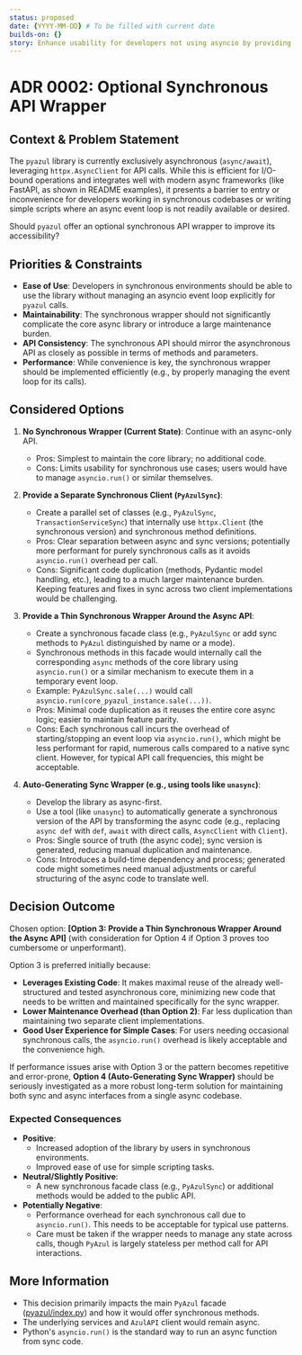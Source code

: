 ```yaml
---
status: proposed
date: {YYYY-MM-DD} # To be filled with current date
builds-on: {}
story: Enhance usability for developers not using asyncio by providing a synchronous API.
---
```


# ADR 0002: Optional Synchronous API Wrapper

## Context & Problem Statement

The `pyazul` library is currently exclusively asynchronous (`async/await`), leveraging `httpx.AsyncClient` for API calls. While this is efficient for I/O-bound operations and integrates well with modern async frameworks (like FastAPI, as shown in README examples), it presents a barrier to entry or inconvenience for developers working in synchronous codebases or writing simple scripts where an async event loop is not readily available or desired.

Should `pyazul` offer an optional synchronous API wrapper to improve its accessibility?

## Priorities & Constraints

*   **Ease of Use**: Developers in synchronous environments should be able to use the library without managing an asyncio event loop explicitly for `pyazul` calls.
*   **Maintainability**: The synchronous wrapper should not significantly complicate the core async library or introduce a large maintenance burden.
*   **API Consistency**: The synchronous API should mirror the asynchronous API as closely as possible in terms of methods and parameters.
*   **Performance**: While convenience is key, the synchronous wrapper should be implemented efficiently (e.g., by properly managing the event loop for its calls).

## Considered Options

1.  **No Synchronous Wrapper (Current State)**: Continue with an async-only API.
    *   Pros: Simplest to maintain the core library; no additional code.
    *   Cons: Limits usability for synchronous use cases; users would have to manage `asyncio.run()` or similar themselves.

2.  **Provide a Separate Synchronous Client (`PyAzulSync`)**:
    *   Create a parallel set of classes (e.g., `PyAzulSync`, `TransactionServiceSync`) that internally use `httpx.Client` (the synchronous version) and synchronous method definitions.
    *   Pros: Clear separation between async and sync versions; potentially more performant for purely synchronous calls as it avoids `asyncio.run()` overhead per call.
    *   Cons: Significant code duplication (methods, Pydantic model handling, etc.), leading to a much larger maintenance burden. Keeping features and fixes in sync across two client implementations would be challenging.

3.  **Provide a Thin Synchronous Wrapper Around the Async API**:
    *   Create a synchronous facade class (e.g., `PyAzulSync` or add sync methods to `PyAzul` distinguished by name or a mode).
    *   Synchronous methods in this facade would internally call the corresponding `async` methods of the core library using `asyncio.run()` or a similar mechanism to execute them in a temporary event loop.
    *   Example: `PyAzulSync.sale(...)` would call `asyncio.run(core_pyazul_instance.sale(...))`.
    *   Pros: Minimal code duplication as it reuses the entire core async logic; easier to maintain feature parity.
    *   Cons: Each synchronous call incurs the overhead of starting/stopping an event loop via `asyncio.run()`, which might be less performant for rapid, numerous calls compared to a native sync client. However, for typical API call frequencies, this might be acceptable.

4.  **Auto-Generating Sync Wrapper (e.g., using tools like `unasync`)**:
    *   Develop the library as async-first.
    *   Use a tool (like `unasync`) to automatically generate a synchronous version of the API by transforming the async code (e.g., replacing `async def` with `def`, `await` with direct calls, `AsyncClient` with `Client`).
    *   Pros: Single source of truth (the async code); sync version is generated, reducing manual duplication and maintenance.
    *   Cons: Introduces a build-time dependency and process; generated code might sometimes need manual adjustments or careful structuring of the async code to translate well.

## Decision Outcome

Chosen option: **[Option 3: Provide a Thin Synchronous Wrapper Around the Async API]** (with consideration for Option 4 if Option 3 proves too cumbersome or unperformant).

Option 3 is preferred initially because:
*   **Leverages Existing Code**: It makes maximal reuse of the already well-structured and tested asynchronous core, minimizing new code that needs to be written and maintained specifically for the sync wrapper.
*   **Lower Maintenance Overhead (than Option 2)**: Far less duplication than maintaining two separate client implementations.
*   **Good User Experience for Simple Cases**: For users needing occasional synchronous calls, the `asyncio.run()` overhead is likely acceptable and the convenience high.

If performance issues arise with Option 3 or the pattern becomes repetitive and error-prone, **Option 4 (Auto-Generating Sync Wrapper)** should be seriously investigated as a more robust long-term solution for maintaining both sync and async interfaces from a single async codebase.

### Expected Consequences

*   **Positive**:
    *   Increased adoption of the library by users in synchronous environments.
    *   Improved ease of use for simple scripting tasks.
*   **Neutral/Slightly Positive**:
    *   A new synchronous facade class (e.g., `PyAzulSync`) or additional methods would be added to the public API.
*   **Potentially Negative**:
    *   Performance overhead for each synchronous call due to `asyncio.run()`. This needs to be acceptable for typical use patterns.
    *   Care must be taken if the wrapper needs to manage any state across calls, though `PyAzul` is largely stateless per method call for API interactions.

## More Information

*   This decision primarily impacts the main `PyAzul` facade ([pyazul/index.py](mdc:pyazul/index.py)) and how it would offer synchronous methods.
*   The underlying services and `AzulAPI` client would remain async.
*   Python's `asyncio.run()` is the standard way to run an async function from sync code. 